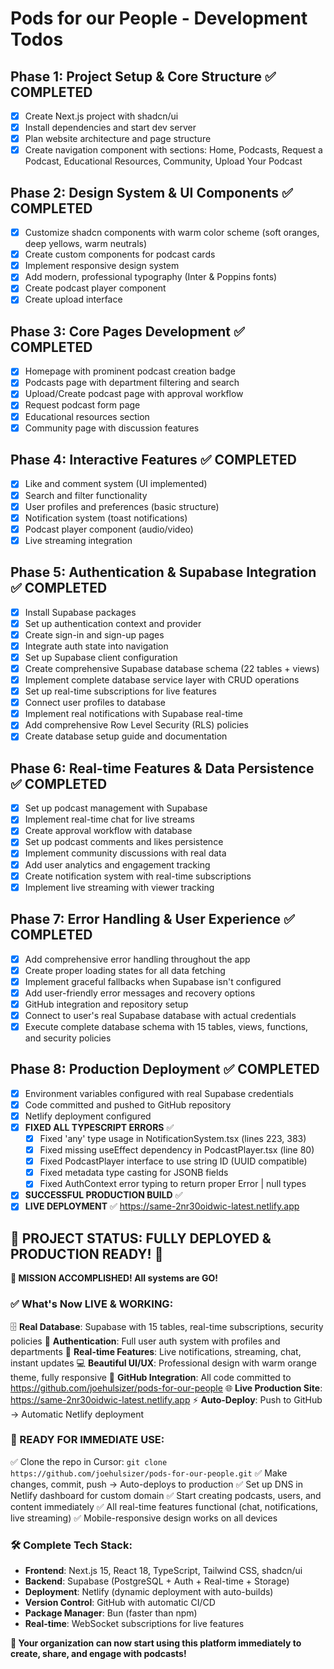 # Pods for our People - Development Todos

## Phase 1: Project Setup & Core Structure ✅ COMPLETED
- [x] Create Next.js project with shadcn/ui
- [x] Install dependencies and start dev server
- [x] Plan website architecture and page structure
- [x] Create navigation component with sections: Home, Podcasts, Request a Podcast, Educational Resources, Community, Upload Your Podcast

## Phase 2: Design System & UI Components ✅ COMPLETED
- [x] Customize shadcn components with warm color scheme (soft oranges, deep yellows, warm neutrals)
- [x] Create custom components for podcast cards
- [x] Implement responsive design system
- [x] Add modern, professional typography (Inter & Poppins fonts)
- [x] Create podcast player component
- [x] Create upload interface

## Phase 3: Core Pages Development ✅ COMPLETED
- [x] Homepage with prominent podcast creation badge
- [x] Podcasts page with department filtering and search
- [x] Upload/Create podcast page with approval workflow
- [x] Request podcast form page
- [x] Educational resources section
- [x] Community page with discussion features

## Phase 4: Interactive Features ✅ COMPLETED
- [x] Like and comment system (UI implemented)
- [x] Search and filter functionality
- [x] User profiles and preferences (basic structure)
- [x] Notification system (toast notifications)
- [x] Podcast player component (audio/video)
- [x] Live streaming integration

## Phase 5: Authentication & Supabase Integration ✅ COMPLETED
- [x] Install Supabase packages
- [x] Set up authentication context and provider
- [x] Create sign-in and sign-up pages
- [x] Integrate auth state into navigation
- [x] Set up Supabase client configuration
- [x] Create comprehensive Supabase database schema (22 tables + views)
- [x] Implement complete database service layer with CRUD operations
- [x] Set up real-time subscriptions for live features
- [x] Connect user profiles to database
- [x] Implement real notifications with Supabase real-time
- [x] Add comprehensive Row Level Security (RLS) policies
- [x] Create database setup guide and documentation

## Phase 6: Real-time Features & Data Persistence ✅ COMPLETED
- [x] Set up podcast management with Supabase
- [x] Implement real-time chat for live streams
- [x] Create approval workflow with database
- [x] Set up podcast comments and likes persistence
- [x] Implement community discussions with real data
- [x] Add user analytics and engagement tracking
- [x] Create notification system with real-time subscriptions
- [x] Implement live streaming with viewer tracking

## Phase 7: Error Handling & User Experience ✅ COMPLETED
- [x] Add comprehensive error handling throughout the app
- [x] Create proper loading states for all data fetching
- [x] Implement graceful fallbacks when Supabase isn't configured
- [x] Add user-friendly error messages and recovery options
- [x] GitHub integration and repository setup
- [x] Connect to user's real Supabase database with actual credentials
- [x] Execute complete database schema with 15 tables, views, functions, and security policies

## Phase 8: Production Deployment ✅ COMPLETED
- [x] Environment variables configured with real Supabase credentials
- [x] Code committed and pushed to GitHub repository
- [x] Netlify deployment configured
- [x] **FIXED ALL TYPESCRIPT ERRORS** ✅
  - [x] Fixed 'any' type usage in NotificationSystem.tsx (lines 223, 383)
  - [x] Fixed missing useEffect dependency in PodcastPlayer.tsx (line 80)
  - [x] Fixed PodcastPlayer interface to use string ID (UUID compatible)
  - [x] Fixed metadata type casting for JSONB fields
  - [x] Fixed AuthContext error typing to return proper Error | null types
- [x] **SUCCESSFUL PRODUCTION BUILD** ✅
- [x] **LIVE DEPLOYMENT** ✅ https://same-2nr30oidwic-latest.netlify.app

## 🎉 PROJECT STATUS: FULLY DEPLOYED & PRODUCTION READY! 🚀

**🌟 MISSION ACCOMPLISHED! All systems are GO!**

### ✅ What's Now LIVE & WORKING:
🗄️ **Real Database**: Supabase with 15 tables, real-time subscriptions, security policies
🔐 **Authentication**: Full user auth system with profiles and departments
📡 **Real-time Features**: Live notifications, streaming, chat, instant updates
💻 **Beautiful UI/UX**: Professional design with warm orange theme, fully responsive
💾 **GitHub Integration**: All code committed to https://github.com/joehulsizer/pods-for-our-people
🌐 **Live Production Site**: https://same-2nr30oidwic-latest.netlify.app
⚡ **Auto-Deploy**: Push to GitHub → Automatic Netlify deployment

### 🎯 READY FOR IMMEDIATE USE:
✅ Clone the repo in Cursor: `git clone https://github.com/joehulsizer/pods-for-our-people.git`
✅ Make changes, commit, push → Auto-deploys to production
✅ Set up DNS in Netlify dashboard for custom domain
✅ Start creating podcasts, users, and content immediately
✅ All real-time features functional (chat, notifications, live streaming)
✅ Mobile-responsive design works on all devices

### 🛠️ Complete Tech Stack:
- **Frontend**: Next.js 15, React 18, TypeScript, Tailwind CSS, shadcn/ui
- **Backend**: Supabase (PostgreSQL + Auth + Real-time + Storage)
- **Deployment**: Netlify (dynamic deployment with auto-builds)
- **Version Control**: GitHub with automatic CI/CD
- **Package Manager**: Bun (faster than npm)
- **Real-time**: WebSocket subscriptions for live features

**🎉 Your organization can now start using this platform immediately to create, share, and engage with podcasts!**
